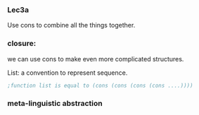 ### Lec3a
Use cons to combine all the things together.

### closure:
we can use cons to make even more complicated structures.

List: a convention to represent sequence.
```scheme
;function list is equal to (cons (cons (cons (cons ....))))
```
### meta-linguistic abstraction
